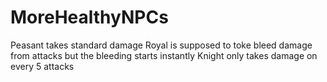 # MoreHealthyNPCs
Peasant takes standard damage
Royal is supposed to toke bleed damage from attacks but the bleeding starts instantly
Knight only takes damage on every 5 attacks
